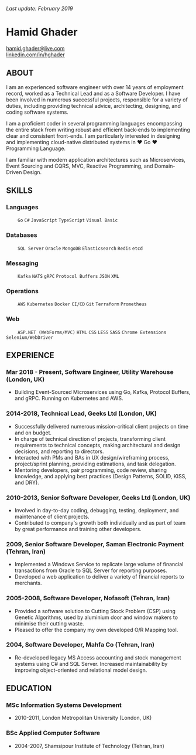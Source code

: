 _Last update: February 2019_

# Hamid Ghader

[hamid.ghader@live.com](mailto:hamid.ghader@live.com)\
[linkedin.com/in/hghader](https://www.linkedin.com/in/hghader)

## ABOUT
I am an experienced software engineer with over 14 years of employment record, worked as a Technical Lead and as a Software Developer. I have been involved in numerous successful projects, responsible for a variety of duties, including providing technical advice, architecting, designing, and coding software systems. 

I am a proficient coder in several programming languages encompassing the entire stack from writing robust and efficient back-ends to implementing clear and consistent front-ends. I am particularly interested in designing and implementing cloud-native distributed systems in ♥ Go ♥ Programming Language.

I am familiar with modern application architectures such as Microservices, Event Sourcing and CQRS, MVC, Reactive Programming, and Domain-Driven Design.

## SKILLS

### Languages
&nbsp; &nbsp; &nbsp; &nbsp; `Go` `C#` `JavaScript` `TypeScript` `Visual Basic`

### Databases
&nbsp; &nbsp; &nbsp; &nbsp; `SQL Server` `Oracle` `MongoDB` `Elasticsearch` `Redis` `etcd`

### Messaging
&nbsp; &nbsp; &nbsp; &nbsp; `Kafka` `NATS` `gRPC` `Protocol Buffers` `JSON` `XML`

### Operations
&nbsp; &nbsp; &nbsp; &nbsp; `AWS` `Kubernetes` `Docker` `CI/CD` `Git` `Terraform` `Prometheus`

### Web
&nbsp; &nbsp; &nbsp; &nbsp; `ASP.NET (WebForms/MVC)` `HTML` `CSS` `LESS` `SASS` `Chrome Extensions` `Selenium/WebDriver`

## EXPERIENCE

### Mar 2018 - Present, Software Engineer, Utility Warehouse (London, UK)
- Building Event-Sourced Microservices using Go, Kafka, Protocol Buffers, and gRPC. Running on Kubernetes and AWS.

### 2014-2018, Technical Lead, Geeks Ltd (London, UK)
- Successfully delivered numerous mission-critical client projects on time and on budget.
- In charge of technical direction of projects, transforming client requirements to technical concepts, making architectural and design decisions, and reporting to directors.
- Interacted with PMs and BAs in UX design/wireframing process, project/sprint planning, providing estimations, and task delegation.
- Mentoring developers, pair programming, code review, sharing knowledge, and applying best practices (Design Patterns, SOLID, KISS, and DRY).

### 2010-2013, Senior Software Developer, Geeks Ltd (London, UK)
- Involved in day-to-day coding, debugging, testing, deployment, and maintenance of client projects.
- Contributed to company's growth both individually and as part of team by great performance and training other developers.

### 2009, Senior Software Developer, Saman Electronic Payment (Tehran, Iran)
- Implemented a Windows Service to replicate large volume of financial transactions from Oracle to SQL Server for reporting purposes.
- Developed a web application to deliver a variety of financial reports to merchants.

### 2005-2008, Software Developer, Nofasoft (Tehran, Iran)
- Provided a software solution to Cutting Stock Problem (CSP) using Genetic Algorithms, used by aluminium door and window makers to minimise their cutting waste.
- Pleased to offer the company my own developed O/R Mapping tool.

### 2004, Software Developer, Mahfa Co (Tehran, Iran)
- Re-developed legacy MS Access accounting and stock management systems using C# and SQL Server. Increased maintainability by improving object-oriented and relational model design.

## EDUCATION

### MSc Information Systems Development
- 2010-2011, London Metropolitan University (London, UK)

### BSc Applied Computer Software
- 2004-2007, Shamsipour Institute of Technology (Tehran, Iran)
